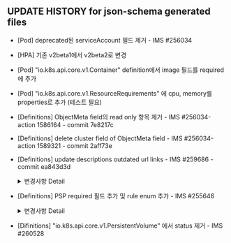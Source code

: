 ## UPDATE HISTORY for json-schema generated files

- [Pod] deprecated된 serviceAccount 필드 제거 - IMS #256034
- [HPA] 기존 v2beta1에서 v2beta2로 변경
- [Pod] "io.k8s.api.core.v1.Container" definition에서 image 필드를 required에 추가
- [Pod] "io.k8s.api.core.v1.ResourceRequirements" 에 cpu, memory를 properties로 추가 (테스트 필요)
- [Definitions] ObjectMeta field의 read only 항목 제거 - IMS #256034-action 1586164 - commit 7e8217c
- [Definitions] delete cluster field of ObjectMeta field - IMS #256034-action 1589321 - commit 2aff73e
- [Definitions] update descriptions outdated url links - IMS #259686 - commit ea843d3d
    <details>
    <summary>변경사항 Detail</summary>
    
    - update PodSpec.readinessGates description url
        - from : https://git.k8s.io/enhancements/keps/sig-network/0007-pod-ready%2B%2B.md
        - to : https://github.com/kubernetes/enhancements/blob/master/keps/sig-network/580-pod-readiness-gates/README.md

    - update PodSpec.runtimeClassName description url
        - from : https://git.k8s.io/enhancements/keps/sig-node/runtime-class.md
        - to : https://github.com/kubernetes/enhancements/blob/master/keps/sig-node/585-runtime-class/README.md

    - update "io.k8s.api.node.v1beta1.RuntimeClass", "io.k8s.api.node.v1alpha1.RuntimeClass" description url
        - from : https://git.k8s.io/enhancements/keps/sig-node/runtime-class.md 
        - to : https://github.com/kubernetes/enhancements/blob/master/keps/sig-node/585-runtime-class/README.md

    - update PodSpec.overhead description url
        - from : https://git.k8s.io/enhancements/keps/sig-node/20190226-pod-overhead.md
        - to : https://github.com/kubernetes/enhancements/blob/master/keps/sig-node/688-pod-overhead/README.md

    - update io.k8s.api.node.v1alpha1.RuntimeClassSpec.overhead, io.k8s.api.node.v1beta1.RuntimeClass.overhead description url
        - from : https://git.k8s.io/enhancements/keps/sig-node/20190226-pod-overhead.md 
        - to : https://github.com/kubernetes/enhancements/blob/master/keps/sig-node/688-pod-overhead/README.md
    </details>
- [Definitions] PSP required 필드 추가 및 rule enum 추가  - IMS #255646
    <details>
    <summary>변경사항 Detail</summary>

    - "io.k8s.api.policy.v1beta1.PodSecurityPolicySpec".seLinux : "#/definitions/io.k8s.api.policy.v1beta1.SELinuxStrategyOptions" 
        - add rule enums
    
    - "io.k8s.api.policy.v1beta1.PodSecurityPolicySpec".fsGroup : "#/definitions/io.k8s.api.policy.v1beta1.FSGroupStrategyOptions"
        - add required - 'rule' field

    - "io.k8s.api.policy.v1beta1.PodSecurityPolicySpec".supplementalGroups : "#/definitions/io.k8s.api.policy.v1beta1.SupplementalGroupsStrategyOptions"
        - add required - 'rule' field
        - add rule enums

    - "io.k8s.api.policy.v1beta1.PodSecurityPolicySpec".runAsGroup : "#/definitions/io.k8s.api.policy.v1beta1.RunAsGroupStrategyOptions"
        - add rule enums

    - "io.k8s.api.policy.v1beta1.PodSecurityPolicySpec".runAsUser : "#/definitions/io.k8s.api.policy.v1beta1.RunAsUserStrategyOptions"
        - add rule enums

    - "io.k8s.api.policy.v1beta1.PodSecurityPolicySpec".fsGroup : "#/definitions/io.k8s.api.policy.v1beta1.FSGroupStrategyOptions"
        - add rule enums
    </details>
- [Difinitions] "io.k8s.api.core.v1.PersistentVolume" 에서 status 제거 - IMS #260528